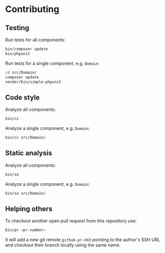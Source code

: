 # Contributing

## Testing

Run tests for all components:

```bash
bin/composer update
bin/phpunit
```

Run tests for a single component, e.g. `Domain`:

```bash
cd src/Domain/
composer update
vendor/bin/simple-phpunit
```

## Code style

Analyze all components:

```bash
bin/cs
```

Analyze a single component, e.g. `Domain`:

```bash
bin/cs src/Domain/
```

## Static analysis

Analyze all components:

```bash
bin/sa
```

Analyze a single component, e.g. `Domain`:

```bash
bin/sa src/Domain/
```

## Helping others

To checkout another open pull request from this repository use:

```bash
bin/pr <pr-number>
```

It will add a new git remote `github-pr-XXX` pointing to the author's SSH URL and checkout their branch locally using the same name.
